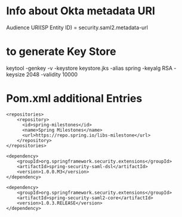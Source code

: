 
# Info about Okta metadata URI
Audience URI(SP Entity ID) = security.saml2.metadata-url

# to generate Key Store
keytool -genkey -v -keystore keystore.jks -alias spring -keyalg RSA -keysize 2048 -validity 10000

# Pom.xml additional Entries
```
<repositories>
	<repository>
	  <id>spring-milestones</id>
	  <name>Spring Milestones</name>
	  <url>https://repo.spring.io/libs-milestone</url>
	</repository>
</repositories>
	
<dependency>
	<groupId>org.springframework.security.extensions</groupId>
	<artifactId>spring-security-saml-dsl</artifactId>
	<version>1.0.0.M3</version>
</dependency>

<dependency>
	<groupId>org.springframework.security.extensions</groupId>
	<artifactId>spring-security-saml2-core</artifactId>
	<version>1.0.3.RELEASE</version>
</dependency>	
```
